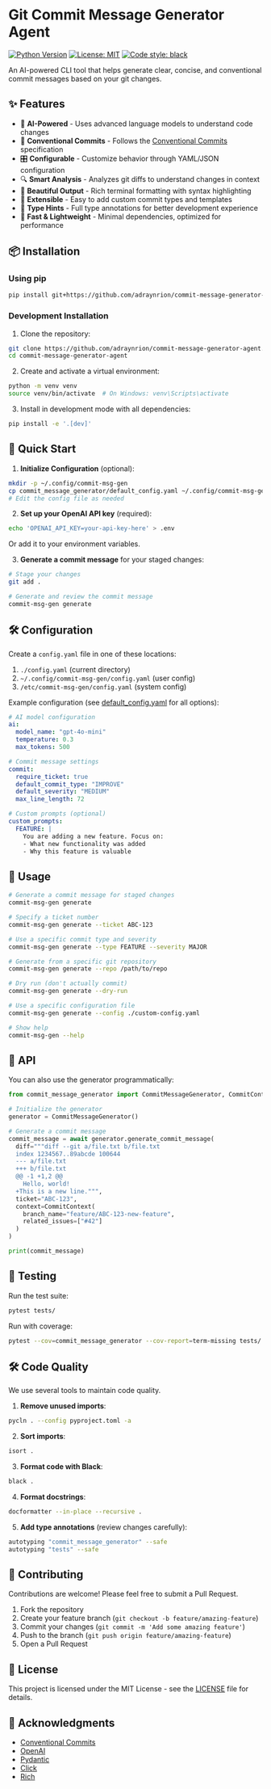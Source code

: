 # Git Commit Message Generator Agent

[![Python Version](https://img.shields.io/badge/python-3.8%2B-blue)](https://www.python.org/)
[![License: MIT](https://img.shields.io/badge/License-MIT-yellow.svg)](https://opensource.org/licenses/MIT)
[![Code style: black](https://img.shields.io/badge/code%20style-black-000000.svg)](https://github.com/psf/black)

An AI-powered CLI tool that helps generate clear, concise, and conventional commit messages based on your git changes.

## ✨ Features

- 🤖 **AI-Powered** - Uses advanced language models to understand code changes
- 📝 **Conventional Commits** - Follows the [Conventional Commits](https://www.conventionalcommits.org/) specification
- 🎛️ **Configurable** - Customize behavior through YAML/JSON configuration
- 🔍 **Smart Analysis** - Analyzes git diffs to understand changes in context
- 🎨 **Beautiful Output** - Rich terminal formatting with syntax highlighting
- 🔌 **Extensible** - Easy to add custom commit types and templates
- 🧪 **Type Hints** - Full type annotations for better development experience
- 🚀 **Fast & Lightweight** - Minimal dependencies, optimized for performance

## 📦 Installation

### Using pip

```bash
pip install git+https://github.com/adraynrion/commit-message-generator-agent.git
```

### Development Installation

1. Clone the repository:
```bash
git clone https://github.com/adraynrion/commit-message-generator-agent.git
cd commit-message-generator-agent
```

2. Create and activate a virtual environment:
```bash
python -m venv venv
source venv/bin/activate  # On Windows: venv\Scripts\activate
```

3. Install in development mode with all dependencies:
```bash
pip install -e '.[dev]'
```

## 🚀 Quick Start

1. **Initialize Configuration** (optional):
```bash
mkdir -p ~/.config/commit-msg-gen
cp commit_message_generator/default_config.yaml ~/.config/commit-msg-gen/config.yaml
# Edit the config file as needed
```

2. **Set up your OpenAI API key** (required):
```bash
echo 'OPENAI_API_KEY=your-api-key-here' > .env
```
Or add it to your environment variables.

3. **Generate a commit message** for your staged changes:
```bash
# Stage your changes
git add .

# Generate and review the commit message
commit-msg-gen generate
```

## 🛠️ Configuration

Create a `config.yaml` file in one of these locations:

1. `./config.yaml` (current directory)
2. `~/.config/commit-msg-gen/config.yaml` (user config)
3. `/etc/commit-msg-gen/config.yaml` (system config)

Example configuration (see [default_config.yaml](commit_message_generator/default_config.yaml) for all options):

```yaml
# AI model configuration
ai:
  model_name: "gpt-4o-mini"
  temperature: 0.3
  max_tokens: 500

# Commit message settings
commit:
  require_ticket: true
  default_commit_type: "IMPROVE"
  default_severity: "MEDIUM"
  max_line_length: 72

# Custom prompts (optional)
custom_prompts:
  FEATURE: |
    You are adding a new feature. Focus on:
    - What new functionality was added
    - Why this feature is valuable
```

## 📝 Usage

```bash
# Generate a commit message for staged changes
commit-msg-gen generate

# Specify a ticket number
commit-msg-gen generate --ticket ABC-123

# Use a specific commit type and severity
commit-msg-gen generate --type FEATURE --severity MAJOR

# Generate from a specific git repository
commit-msg-gen generate --repo /path/to/repo

# Dry run (don't actually commit)
commit-msg-gen generate --dry-run

# Use a specific configuration file
commit-msg-gen generate --config ./custom-config.yaml

# Show help
commit-msg-gen --help
```

## 🔌 API

You can also use the generator programmatically:

```python
from commit_message_generator import CommitMessageGenerator, CommitContext

# Initialize the generator
generator = CommitMessageGenerator()

# Generate a commit message
commit_message = await generator.generate_commit_message(
  diff="""diff --git a/file.txt b/file.txt
  index 1234567..89abcde 100644
  --- a/file.txt
  +++ b/file.txt
  @@ -1 +1,2 @@
    Hello, world!
  +This is a new line.""",
  ticket="ABC-123",
  context=CommitContext(
    branch_name="feature/ABC-123-new-feature",
    related_issues=["#42"]
  )
)

print(commit_message)
```

## 🧪 Testing

Run the test suite:

```bash
pytest tests/
```

Run with coverage:

```bash
pytest --cov=commit_message_generator --cov-report=term-missing tests/
```

## 🛠️ Code Quality

We use several tools to maintain code quality.

1. **Remove unused imports**:
```bash
pycln . --config pyproject.toml -a
```

2. **Sort imports**:
```bash
isort .
```

3. **Format code with Black**:
```bash
black .
```

4. **Format docstrings**:
```bash
docformatter --in-place --recursive .
```

5. **Add type annotations** (review changes carefully):
```bash
autotyping "commit_message_generator" --safe
autotyping "tests" --safe
```

## 🤝 Contributing

Contributions are welcome! Please feel free to submit a Pull Request.

1. Fork the repository
2. Create your feature branch (`git checkout -b feature/amazing-feature`)
3. Commit your changes (`git commit -m 'Add some amazing feature'`)
4. Push to the branch (`git push origin feature/amazing-feature`)
5. Open a Pull Request

## 📄 License

This project is licensed under the MIT License - see the [LICENSE](LICENSE) file for details.

## 🙏 Acknowledgments

- [Conventional Commits](https://www.conventionalcommits.org/)
- [OpenAI](https://openai.com/)
- [Pydantic](https://pydantic-docs.helpmanual.io/)
- [Click](https://click.palletsprojects.com/)
- [Rich](https://github.com/Textualize/rich)
